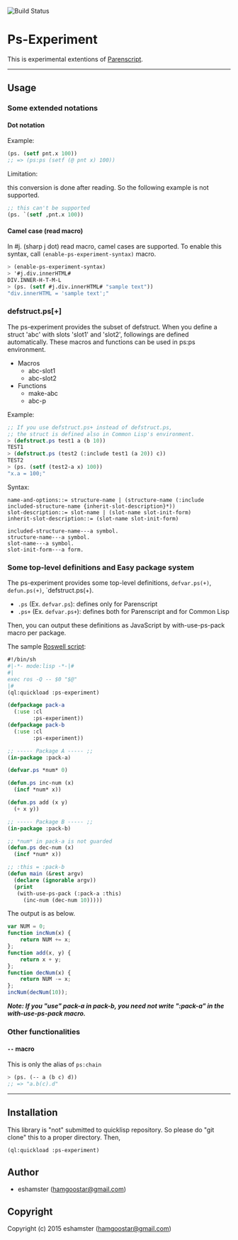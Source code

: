 ![Build Status](https://circleci.com/gh/eshamster/ps-experiment.png?style=shield)

# Ps-Experiment

This is experimental extentions of [Parenscript](https://common-lisp.net/project/parenscript).

----

## Usage

### Some extended notations

#### Dot notation

Example: 

```lisp
(ps. (setf pnt.x 100))
;; => (ps:ps (setf (@ pnt x) 100))
```

Limitation:

this conversion is done after reading. So the following example is not supported. 

```lisp
;; this can't be supported
(ps. `(setf ,pnt.x 100))
```

#### Camel case (read macro)

In \#j. (sharp j dot) read macro, camel cases are supported. To enable this syntax, call `(enable-ps-experiment-syntax)` macro.

```lisp
> (enable-ps-experiment-syntax)
> '#j.div.innerHTML#
DIV.INNER-H-T-M-L
> (ps. (setf #j.div.innerHTML# "sample text"))
"div.innerHTML = 'sample text';"
```

### defstruct.ps[+]

The ps-experiment provides the subset of defstruct. When you define a struct 'abc' with slots 'slot1' and 'slot2', followings are defined automatically. These macros and functions can be used in ps:ps environment.

- Macros
  - abc-slot1
  - abc-slot2
- Functions
  - make-abc
  - abc-p

Example:

```lisp
;; If you use defstruct.ps+ instead of defstruct.ps,
;; the struct is defined also in Common Lisp's environment.
> (defstruct.ps test1 a (b 10))
TEST1
> (defstruct.ps (test2 (:include test1 (a 20)) c))
TEST2
> (ps. (setf (test2-a x) 100))
"x.a = 100;"
```

Syntax:

```text
name-and-options::= structure-name | (structure-name (:include included-structure-name {inherit-slot-description}*))
slot-description::= slot-name | (slot-name slot-init-form)
inherit-slot-description::= (slot-name slot-init-form)

included-structure-name---a symbol.
structure-name---a symbol.
slot-name---a symbol.
slot-init-form---a form.
```

### Some top-level definitions and Easy package system

The ps-experiment provides some top-level definitions, `defvar.ps(+)`, `defun.ps(+)`, `defstruct.ps(+).

- `.ps` (Ex. `defvar.ps`): defines only for Parenscript
- `.ps+` (Ex. `defvar.ps+`): defines both for Parenscript and for Common Lisp

Then, you can output these definitions as JavaScript by with-use-ps-pack macro per package. 

The sample [Roswell script](https://github.com/snmsts/roswell):

```lisp
#!/bin/sh
#|-*- mode:lisp -*-|#
#|
exec ros -Q -- $0 "$@"
|#
(ql:quickload :ps-experiment)

(defpackage pack-a
  (:use :cl
        :ps-experiment))
(defpackage pack-b
  (:use :cl
        :ps-experiment))

;; ----- Package A ----- ;;
(in-package :pack-a)

(defvar.ps *num* 0)

(defun.ps inc-num (x)
  (incf *num* x))

(defun.ps add (x y)
  (+ x y))

;; ----- Package B ----- ;;
(in-package :pack-b)

;; *num* in pack-a is not guarded
(defun.ps dec-num (x) 
  (incf *num* x))

;; :this = :pack-b
(defun main (&rest argv)
  (declare (ignorable argv))
  (print
   (with-use-ps-pack (:pack-a :this)
     (inc-num (dec-num 10)))))
```

The output is as below.

```javascript
var NUM = 0;
function incNum(x) {
    return NUM += x;
};
function add(x, y) {
    return x + y;
};
function decNum(x) {
    return NUM -= x;
};
incNum(decNum(10));
```

***Note: If you "use" pack-a in pack-b, you need not write ":pack-a" in the with-use-ps-pack macro.***

### Other functionalities

#### `--` macro

This is only the alias of `ps:chain`

```lisp
> (ps. (-- a (b c) d))
;; => "a.b(c).d"
```

----

## Installation

This library is "not" submitted to quicklisp repository. So please do "git clone" this to a proper directory. Then,

```lisp
(ql:quickload :ps-experiment)
```

## Author

* eshamster (hamgoostar@gmail.com)

## Copyright

Copyright (c) 2015 eshamster (hamgoostar@gmail.com)
